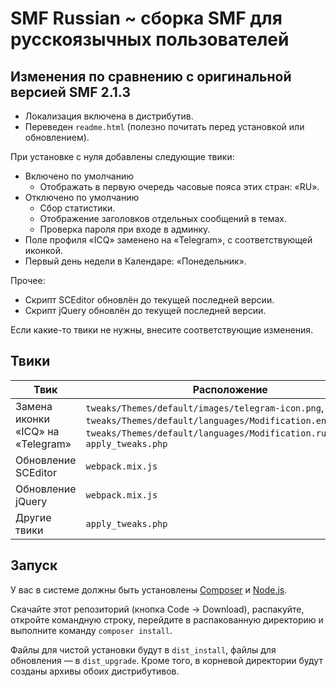 
# SMF Russian ~ сборка SMF для русскоязычных пользователей

## Изменения по сравнению с оригинальной версией SMF 2.1.3

* Локализация включена в дистрибутив.
* Переведен `readme.html` (полезно почитать перед установкой или обновлением).

При установке с нуля добавлены следующие твики:
* Включено по умолчанию
    * Отображать в первую очередь часовые пояса этих стран: «RU».
* Отключено по умолчанию
    * Сбор статистики.
    * Отображение заголовков отдельных сообщений в темах.
    * Проверка пароля при входе в админку.
* Поле профиля «ICQ» заменено на «Telegram», с соответствующей иконкой.
* Первый день недели в Календаре: «Понедельник».

Прочее:
* Скрипт SCEditor обновлён до текущей последней версии.
* Скрипт jQuery обновлён до текущей последней версии.

Если какие-то твики не нужны, внесите соответствующие изменения.

## Твики

| Твик | Расположение |
| ------------- | ------------- |
| Замена иконки «ICQ» на «Telegram» | `tweaks/Themes/default/images/telegram-icon.png`, `tweaks/Themes/default/languages/Modification.english.php`, `tweaks/Themes/default/languages/Modification.russian.php`, `apply_tweaks.php` |
| Обновление SCEditor | `webpack.mix.js` |
| Обновление jQuery | `webpack.mix.js` |
| Другие твики | `apply_tweaks.php` |

## Запуск

У вас в системе должны быть установлены [Composer](https://getcomposer.org/download/) и [Node.js](https://nodejs.org/en/).

Скачайте этот репозиторий (кнопка Code -> Download), распакуйте, откройте командную строку, перейдите в распакованную директорию и выполните команду `composer install`.

Файлы для чистой установки будут в `dist_install`, файлы для обновления — в `dist_upgrade`. Кроме того, в корневой директории будут созданы архивы обоих дистрибутивов.